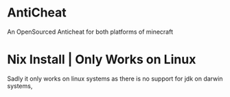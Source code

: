 # AntiCheat
An OpenSourced Anticheat for both platforms of minecraft



# Nix Install | Only Works on Linux
Sadly it only works on linux systems as there is no support for jdk on darwin systems,